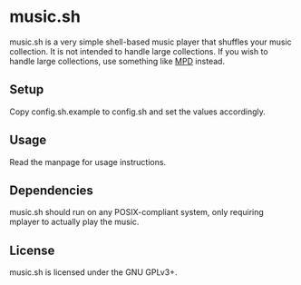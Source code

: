 # music.sh
music.sh is a very simple shell-based music player that shuffles your music
collection. It is not intended to handle large collections. If you wish to
handle large collections, use something like [MPD](https://www.musicpd.org/)
instead.

## Setup
Copy config.sh.example to config.sh and set the values accordingly.

## Usage
Read the manpage for usage instructions.

## Dependencies
music.sh should run on any POSIX-compliant system, only requiring mplayer to
actually play the music.

## License
music.sh is licensed under the GNU GPLv3+.
